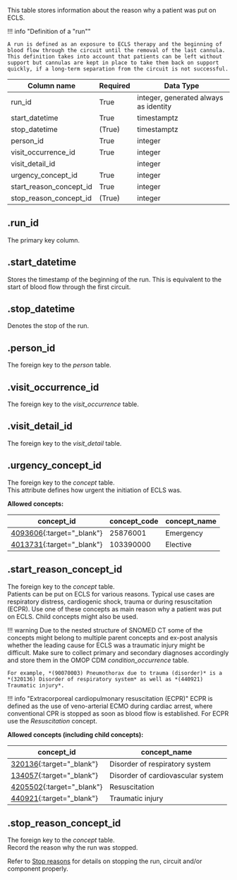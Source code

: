 This table stores information about the reason why a patient was put on
ECLS.

!!! info "Definition of a "run""

    A run is defined as an exposure to ECLS therapy and the beginning of
    blood flow through the circuit until the removal of the last cannula.
    This definition takes into account that patients can be left without
    support but cannulas are kept in place to take them back on support
    quickly, if a long-term separation from the circuit is not successful.

| Column name             | Required | Data Type                             |
| ----------------------- | -------- | ------------------------------------- |
| run_id                  | True     | integer, generated always as identity |
| start_datetime          | True     | timestamptz                           |
| stop_datetime           | (True)   | timestamptz                           |
| person_id               | True     | integer                               |
| visit_occurrence_id     | True     | integer                               |
| visit_detail_id         |          | integer                               |
| urgency_concept_id      | True     | integer                               |
| start_reason_concept_id | True     | integer                               |
| stop_reason_concept_id  | (True)   | integer                               |

## .run_id
The primary key column.

## .start_datetime
Stores the timestamp of the beginning of the run. This is equivalent
to the start of blood flow through the first circuit.

## .stop_datetime
Denotes the stop of the run.

## .person_id
The foreign key to the *person* table.

## .visit_occurrence_id
The foreign key to the *visit_occurrence* table.

## .visit_detail_id
The foreign key to the *visit_detail* table.

## .urgency_concept_id
The foreign key to the *concept* table. <br>
This attribute defines how urgent the initiation of ECLS was.

**Allowed concepts:**

|concept_id                                                                      |concept_code    |concept_name      |
|--------------------------------------------------------------------------------|----------------|------------------|
|[4093606](https://athena.ohdsi.org/search-terms/terms/4093606){:target="_blank"}|25876001        |Emergency         |
|[4013731](https://athena.ohdsi.org/search-terms/terms/4013731){:target="_blank"}|103390000       |Elective          |

## .start_reason_concept_id
The foreign key to the *concept* table. <br>
Patients can be put on ECLS for various reasons. Typical use cases are
respiratory distress, cardiogenic shock, trauma or during resuscitation
(ECPR). Use one of these concepts as main reason why a patient
was put on ECLS. Child concepts might also be used.

!!! warning
    Due to the nested structure of SNOMED CT some of the concepts might
    belong to multiple parent concepts and ex-post analysis whether the
    leading cause for ECLS was a traumatic injury might be difficult. Make
    sure to collect primary and secondary diagnoses accordingly and store them
    in the OMOP CDM *condition_occurrence* table.

    For example, *(90070003) Pneumothorax due to trauma (disorder)* is a
    *(320136) Disorder of respiratory system* as well as *(440921) Traumatic injury*.

!!! info "Extracorporeal cardiopulmonary resuscitation (ECPR)"
    ECPR is defined as the use of veno-arterial ECMO during cardiac arrest,
    where conventional CPR is stopped as soon as blood flow is established.
    For ECPR use the *Resuscitation* concept.

**Allowed concepts (including child concepts):**

| concept_id                                                                        | concept_name                      |
|-----------------------------------------------------------------------------------|-----------------------------------|
| [320136](https://athena.ohdsi.org/search-terms/terms/320136/){:target="_blank"}   | Disorder of respiratory system    |
| [134057](https://athena.ohdsi.org/search-terms/terms/134057/){:target="_blank"}   | Disorder of cardiovascular system |
| [4205502](https://athena.ohdsi.org/search-terms/terms/4205502/){:target="_blank"} | Resuscitation                     |
| [440921](https://athena.ohdsi.org/search-terms/terms/440921/){:target="_blank"}   | Traumatic injury                  |


## .stop_reason_concept_id
The foreign key to the *concept* table. <br>
Record the reason why the run was stopped.

Refer to [Stop reasons](../userguide/stop_reasons.md) for details on
stopping the run, circuit and/or component properly.
